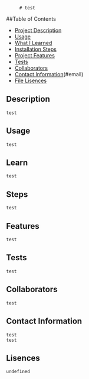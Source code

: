 
         # test

  ##Table of Contents
  - [Project Description](#description)
  - [Usage](#usage)
  - [What I Learned](#learn)
  - [Installation Steps](#installation)
  - [Project Features](#features)
  - [Tests](#tests)
  - [Collaborators](#credits)
  - [Contact Information](#usernamer)(#email)
  - [File Lisences](#license)


  ## Description
    test

  ## Usage
    test
    
  ## Learn
    test

  ## Steps
    test

  ## Features
    test

  ## Tests
    test

  ## Collaborators
    test

  ## Contact Information 
    test
    test

  ## Lisences 
    undefined
